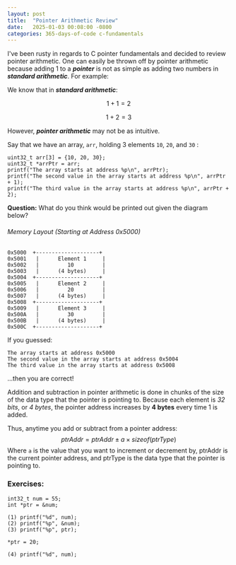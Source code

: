 ```yaml
---
layout: post
title:  "Pointer Arithmetic Review"
date:   2025-01-03 00:08:00 -0800
categories: 365-days-of-code c-fundamentals
---
```

I've been rusty in regards to C pointer fundamentals and decided to review pointer arithmetic. One can easily be thrown off by pointer arithmetic because adding 1 to a ***pointer*** is not as simple as adding two numbers in ***standard arithmetic***. For example:

We know that in ***standard arithmetic***:

$$ 1 + 1 = 2 $$

$$ 1 + 2 = 3 $$

However, ***pointer arithmetic*** may not be as intuitive. 

Say that we have an array, `arr`, holding 3 elements `10`, `20`, and `30` :

```
uint32_t arr[3] = {10, 20, 30};
uint32_t *arrPtr = arr;
printf("The array starts at address %p\n", arrPtr);
printf("The second value in the array starts at address %p\n", arrPtr + 1);
printf("The third value in the array starts at address %p\n", arrPtr + 2);
```


**Question:** What do you think would be printed out given the diagram below?
###### Memory Layout (Starting at Address 0x5000)
```
0x5000  +--------------------+
0x5001   |	    Element 1     |
0x5002   |         10         |
0x5003   |      (4 bytes)     |
0x5004  +--------------------+
0x5005   |	    Element 2     |
0x5006   |         20         |
0x5007   |      (4 bytes)     |
0x5008  +--------------------+
0x5009   |	    Element 3     |
0x500A   |         30         |
0x500B   |      (4 bytes)     |
0x500C  +--------------------+
```


If you guessed: 
```
The array starts at address 0x5000
The second value in the array starts at address 0x5004
The third value in the array starts at address 0x5008
```

...then you are correct!

Addition and subtraction in pointer arithmetic is done in chunks of the size of the data type that the pointer is pointing to. Because each element is *32 bits*, or *4 bytes*, the pointer address increases by **4 bytes** every time 1 is added.

Thus, anytime you add or subtract from a pointer address:
$$ ptrAddr = ptrAddr \pm a \times sizeof(ptrType) $$
Where `a` is the value that you want to increment or decrement by, ptrAddr is the current pointer address, and ptrType is the data type that the pointer is pointing to. 

### Exercises:
```
int32_t num = 55;
int *ptr = &num;

(1) printf("%d", num);
(2) printf("%p", &num);
(3) printf("%p", ptr);

*ptr = 20;

(4) printf("%d", num);
```